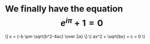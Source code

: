 <script type="text/javascript" async
  src="https://cdnjs.cloudflare.com/ajax/libs/mathjax/2.7.5/MathJax.js?config=TeX-MML-AM_CHTML">
</script>

# We finally have the equation $$e^{i\pi} + 1 = 0$$
\\[ x = {-b \pm \sqrt{b^2-4ac} \over 2a} \\]
\\( ax^2 + \sqrt{bx} + c = 0 \\)
